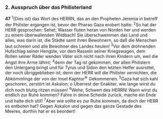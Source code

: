 ### 2. Ausspruch über das Philisterland

__47__
<sup>1</sup>(Dies ist) das Wort des HERRN, das an den Propheten Jeremia in betreff der Philister ergangen ist, bevor der Pharao Gaza erobert hatte:
<sup>2</sup>So hat der HERR gesprochen: Sehet, Wasser fluten heran von Norden her und werden zu einem überwallenden Wildbach! Sie überschwemmen das Land und alles, was darin ist, die Städte samt ihren Bewohnern, so daß die Menschen laut schreien und alle Bewohner des Landes heulen!
<sup>3</sup>Vor dem dröhnenden Hufschlag seiner Hengste, vor dem Rasseln seiner Kriegswagen, dem Rollen seiner Räder wenden Väter sich nicht nach ihren Kindern um, weil die Angst ihre Arme lähmt;
<sup>4</sup>denn der Tag ist gekommen, der allen Philistern den Untergang bringt und für Tyrus und Sidon den letzten Helfer ausrottet, der noch übriggeblieben ist; denn der HERR will die Philister vernichten, die Abkömmlinge der von der Insel Kaphtor<sup title="= Kreta">&#x2732;</sup> Gekommenen.
<sup>5</sup>Gaza hat sich kahl geschoren, zerstört ist Askalon; o Überrest der Enakiter, wie lange wirst du dich noch blutig ritzen müssen!
<sup>6</sup>Wehe, Schwert des HERRN! Wann wirst du endlich zur Ruhe kommen? Fahre in deine Scheide zurück, mache ein Ende und halte dich still!
<sup>7</sup>Aber wie sollte es zur Ruhe kommen, da doch der HERR es entboten hat? Gegen Askalon und gegen das ganze Gestade des Meeres, dorthin hat er es beordert!